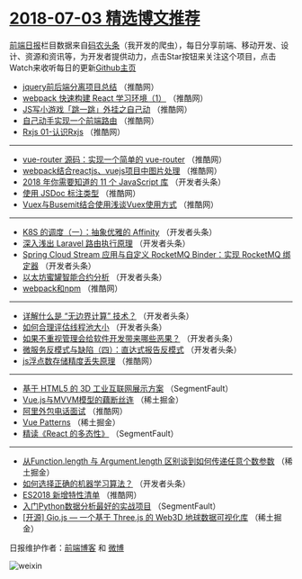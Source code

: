 # [2018-07-03 精选博文推荐](https://toutiao.qdkfweb.cn/date/2018/07/03)

[前端日报](https://qdkfweb.cn/c/news)栏目数据来自[码农头条](https://toutiao.qdkfweb.cn/)（我开发的爬虫），每日分享前端、移动开发、设计、资源和资讯等，为开发者提供动力，点击Star按钮来关注这个项目，点击Watch来收听每日的更新[Github主页](https://github.com/kujian/frontendDaily)
* [jquery前后端分离项目总结](https://toutiao.qdkfweb.cn/79169.html) （推酷网）
* [webpack 快速构建 React 学习环境（1）](https://toutiao.qdkfweb.cn/79167.html) （推酷网）
* [JS写小游戏「跳一跳」外挂之自己动](https://toutiao.qdkfweb.cn/79164.html) （推酷网）
* [自己动手实现一个前端路由](https://toutiao.qdkfweb.cn/79161.html) （推酷网）
* [Rxjs 01-认识Rxjs](https://toutiao.qdkfweb.cn/79151.html) （推酷网）

***
* [vue-router 源码：实现一个简单的 vue-router](https://toutiao.qdkfweb.cn/79163.html) （推酷网）
* [webpack结合reactjs、vuejs项目中图片处理](https://toutiao.qdkfweb.cn/79165.html) （推酷网）
* [2018 年你需要知道的 11 个 JavaScript 库](https://toutiao.qdkfweb.cn/79111.html) （开发者头条）
* [使用 JSDoc 标注类型](https://toutiao.qdkfweb.cn/79158.html) （推酷网）
* [Vuex与Busemit结合使用浅谈Vuex使用方式](https://toutiao.qdkfweb.cn/79159.html) （推酷网）

***
* [K8S 的调度（一）：抽象优雅的 Affinity](https://toutiao.qdkfweb.cn/79126.html) （开发者头条）
* [深入浅出 Laravel 路由执行原理](https://toutiao.qdkfweb.cn/79116.html) （开发者头条）
* [Spring Cloud Stream 应用与自定义 RocketMQ Binder：实现 RocketMQ 绑定器](https://toutiao.qdkfweb.cn/79127.html) （开发者头条）
* [以太坊蜜罐智能合约分析](https://toutiao.qdkfweb.cn/79119.html) （开发者头条）
* [webpack和npm](https://toutiao.qdkfweb.cn/79154.html) （推酷网）

***
* [详解什么是 “无边界计算” 技术？](https://toutiao.qdkfweb.cn/79125.html) （开发者头条）
* [如何合理评估线程池大小](https://toutiao.qdkfweb.cn/79113.html) （开发者头条）
* [如果不重视管理会给软件开发带来哪些恶果？](https://toutiao.qdkfweb.cn/79120.html) （开发者头条）
* [微服务反模式与缺陷（四）：直达式报告反模式](https://toutiao.qdkfweb.cn/79121.html) （开发者头条）
* [js浮点数存储精度丢失原理](https://toutiao.qdkfweb.cn/79155.html) （推酷网）

***
* [基于 HTML5 的 3D 工业互联网展示方案](https://toutiao.qdkfweb.cn/79085.html) （SegmentFault）
* [Vue.js与MVVM模型的藕断丝连](https://toutiao.qdkfweb.cn/79094.html) （稀土掘金）
* [阿里外包电话面试](https://toutiao.qdkfweb.cn/79168.html) （推酷网）
* [Vue Patterns](https://toutiao.qdkfweb.cn/79088.html) （稀土掘金）
* [精读《React 的多态性》](https://toutiao.qdkfweb.cn/79086.html) （SegmentFault）

***
* [从Function.length 与 Argument.length 区别谈到如何传递任意个数参数](https://toutiao.qdkfweb.cn/79096.html) （稀土掘金）
* [如何选择正确的机器学习算法？](https://toutiao.qdkfweb.cn/79115.html) （开发者头条）
* [ES2018 新增特性清单](https://toutiao.qdkfweb.cn/79170.html) （推酷网）
* [入门Python数据分析最好的实战项目](https://toutiao.qdkfweb.cn/79087.html) （SegmentFault）
* [[开源] Gio.js &#8212; 一个基于 Three.js 的 Web3D 地球数据可视化库](https://toutiao.qdkfweb.cn/79097.html) （稀土掘金）

日报维护作者：[前端博客](https://qdkfweb.cn/) 和 [微博](https://qdkfweb.cn/go/weibo)

![weixin](https://user-images.githubusercontent.com/3055447/38468989-651132ac-3b80-11e8-8e6b-15122322a9d7.png)